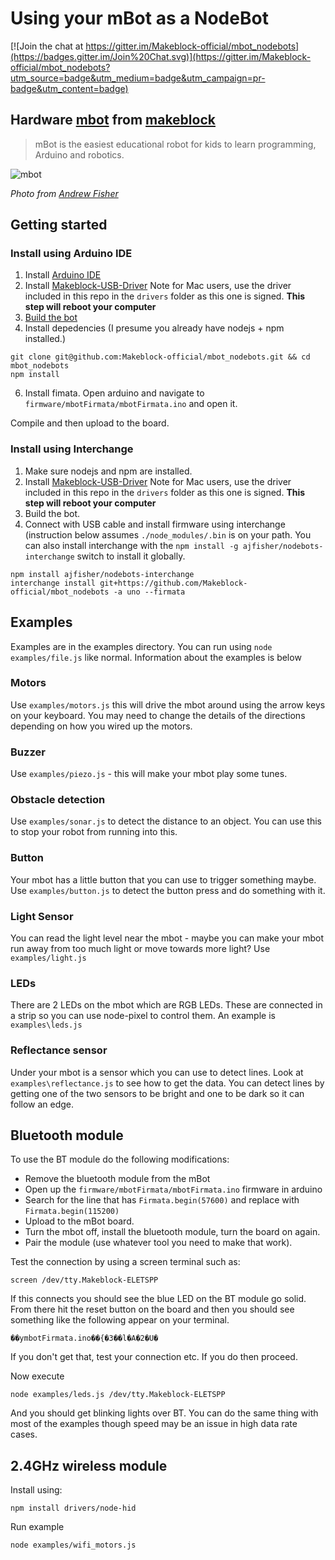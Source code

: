 # Using your mBot as a NodeBot

[![Join the chat at https://gitter.im/Makeblock-official/mbot_nodebots](https://badges.gitter.im/Join%20Chat.svg)](https://gitter.im/Makeblock-official/mbot_nodebots?utm_source=badge&utm_medium=badge&utm_campaign=pr-badge&utm_content=badge)

## Hardware [mbot](http://mblock.cc/) from [makeblock](http://www.makeblock.cc/)

> mBot is the easiest educational robot for kids to learn programming, Arduino and robotics.

![mbot](https://cloud.githubusercontent.com/assets/1183541/7513052/80e6dfc0-f4f4-11e4-94b8-76d3ee166cd2.jpg)

*Photo from [Andrew Fisher](https://twitter.com/ajfisher)*

## Getting started

### Install using Arduino IDE

1. Install [Arduino IDE](http://arduino.cc)
2. Install [Makeblock-USB-Driver](https://github.com/Makeblock-official/Makeblock-USB-Driver) 
Note for Mac users, use the driver included in this repo in the `drivers` folder 
as this one is signed.  **This step will reboot your computer**
4. [Build the bot](http://www.instructables.com/id/How-to-make-a-mBot-with-Makeblock/)
5. Install depedencies (I presume you already have nodejs + npm installed.)

```
git clone git@github.com:Makeblock-official/mbot_nodebots.git && cd mbot_nodebots
npm install
```

6. Install fimata. Open arduino and navigate to `firmware/mbotFirmata/mbotFirmata.ino` and open it.

Compile and then upload to the board.

### Install using Interchange

1. Make sure nodejs and npm are installed.
2. Install [Makeblock-USB-Driver](https://github.com/Makeblock-official/Makeblock-USB-Driver) 
Note for Mac users, use the driver included in this repo in the `drivers` folder 
as this one is signed.  **This step will reboot your computer**
3. Build the bot.
4. Connect with USB cable and install firmware using interchange (instruction
below assumes `./node_modules/.bin` is on your path. You can also install interchange
with the `npm install -g ajfisher/nodebots-interchange` switch to install it globally.

```
npm install ajfisher/nodebots-interchange
interchange install git+https://github.com/Makeblock-official/mbot_nodebots -a uno --firmata
```

## Examples

Examples are in the examples directory. You can run using `node examples/file.js` like
normal. Information about the examples is below

### Motors

Use `examples/motors.js` this will drive the mbot around using the arrow keys on
your keyboard. You may need to change the details of the directions depending on
how you wired up the motors.

### Buzzer

Use `examples/piezo.js` - this will make your mbot play some tunes.

### Obstacle detection

Use `examples/sonar.js` to detect the distance to an object. You can use this to
stop your robot from running into this.

### Button

Your mbot has a little button that you can use to trigger something maybe. Use
`examples/button.js` to detect the button press and do something with it.

### Light Sensor

You can read the light level near the mbot - maybe you can make your mbot
run away from too much light or move towards more light? Use `examples/light.js`

### LEDs

There are 2 LEDs on the mbot which are RGB LEDs. These are connected in a strip
so you can use node-pixel to control them. An example is `examples\leds.js`

### Reflectance sensor

Under your mbot is a sensor which you can use to detect lines. Look at
`examples\reflectance.js` to see how to get the data. You can detect lines by
getting one of the two sensors to be bright and one to be dark so it can follow
an edge.

## Bluetooth module

To use the BT module do the following modifications:

* Remove the bluetooth module from the mBot
* Open up the `firmware/mbotFirmata/mbotFirmata.ino` firmware in arduino
* Search for the line that has `Firmata.begin(57600)` and replace with 
`Firmata.begin(115200)`
* Upload to the mBot board.
* Turn the mbot off, install the bluetooth module, turn the board on again.
* Pair the module (use whatever tool you need to make that work).

Test the connection by using a screen terminal such as:

```
screen /dev/tty.Makeblock-ELETSPP
```

If this connects you should see the blue LED on the BT module go solid. From there
hit the reset button on the board and then you should see something like the following
appear on your terminal.

```
��ymbotFirmata.ino��{�3��l�A�2�U�
```

If you don't get that, test your connection etc. If you do then proceed.

Now execute

```
node examples/leds.js /dev/tty.Makeblock-ELETSPP
```

And you should get blinking lights over BT. You can do the same thing with
most of the examples though speed may be an issue in high data rate cases.

## 2.4GHz wireless module

Install using:

```
npm install drivers/node-hid
```

Run example

```
node examples/wifi_motors.js
```

